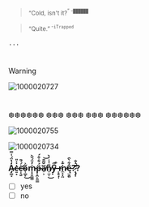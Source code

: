 > <sup>“Cold, isn't it?<sup/>” -`██████`
  
> <sup>“Quite.”<sup/> -`iTrapped`

`...`
#
> [!WARNING]
![1000020727](https://github.com/user-attachments/assets/e181ec91-7340-47c2-89ad-7d37008bd6ab)
#

  ❆❆❆❆❆❆ ❆❆❆ ❆❆❆ ❆❆❆ ❆❆❆❆❆❆
   
![1000020755](https://github.com/user-attachments/assets/13d32bc5-d46e-4529-92da-949de40b9bf9)


![1000020734](https://github.com/user-attachments/assets/37fa2897-7b12-4fe8-bbc8-b067718c328f)
   
### A̴̡͇̘̒̔̈́͑̿ċ̶͍͙̇͐̎c̶̛͔̖̮͐́́̄o̴͎̳̣͂͐͜ṃ̵̣͈͇͚͛̒̈́̌̀p̶̹̭̙͈̳̈́͋͋́a̸̠͕͆̆̃͊͝n̸̩̤͎̐͑̾͗̀͜y̶͓̑̋ ̶͔̥̘̜̀͒ṁ̷̼̟͓̤͊̽̕ę̵̫̯͈̑͋̀̑?̷̨̡̣͆͑̐̚̕?
- [ ] yes
- [ ] no
